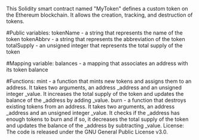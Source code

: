 
This Solidity smart contract named "MyToken" defines a custom token on the Ethereum blockchain. It allows the creation, tracking, and destruction of tokens.

#Public variables:
tokenName - a string that represents the name of the token
tokenAbbrv - a string that represents the abbreviation of the token
totalSupply - an unsigned integer that represents the total supply of the token

#Mapping variable:
balances - a mapping that associates an address with its token balance

#Functions:
mint - a function that mints new tokens and assigns them to an address. It takes two arguments, an address _address and an unsigned integer _value. It increases the total supply of the token and updates the balance of the _address by adding _value.
burn - a function that destroys existing tokens from an address. It takes two arguments, an address _address and an unsigned integer _value. It checks if the _address has enough tokens to burn and if so, it decreases the total supply of the token and updates the balance of the _address by subtracting _value.
License:
The code is released under the GNU General Public License v3.0.
